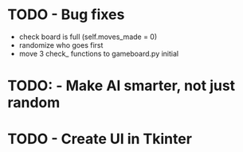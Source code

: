 # TODO - Bug fixes

-   check board is full (self.moves_made = 0)
-   randomize who goes first
-   move 3 check_ functions to gameboard.py initial

# TODO: - Make AI smarter, not just random

# TODO - Create UI in Tkinter